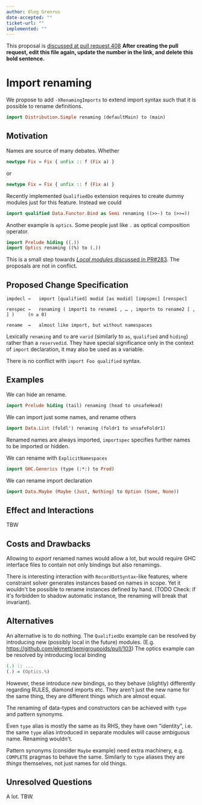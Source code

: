 ```yaml
---
author: Oleg Grenrus
date-accepted: ""
ticket-url: ""
implemented: ""
---
```


This proposal is [discussed at pull request 408](https://github.com/ghc-proposals/ghc-proposals/pull/408)
**After creating the pull request, edit this file again, update the number in
the link, and delete this bold sentence.**

# Import renaming

We propose to add `-XRenamingImports` to extend import syntax such that it is possible to rename definitions.

```haskell
import Distribution.Simple renaming (defaultMain) to (main)
```

## Motivation

Names are source of many debates. Whether

```haskell
newtype Fix = Fix { unFix :: f (Fix a) }
```

or

```haskell
newtype Fix = Fix { unfix :: f (Fix a) }
```

Recently implemented `QualifiedDo` extension requires to create dummy modules just for this feature.
Instead we could

```haskell
import qualified Data.Functor.Bind as Semi renaming ((>>-) to (>>=))
```

Another example is `optics`. Some people just like `.` as optical composition operator.

```haskell
import Prelude hiding ((.))
import Optics renaming ((%) to (.))
```

This is a small step towards [*Local modules* discussed in PR#283](https://github.com/ghc-proposals/ghc-proposals/pull/283).
The proposals are not in conflict.

## Proposed Change Specification

```
impdecl	→	import [qualified] modid [as modid] [impspec] [renspec]

renspec →   renaming ( import1 to rename1 , … , importn to rename2 [ , ] )     (n ≥ 0)

rename  →   almost like import, but without namespaces
```


Lexically `renaming` and `to` are `varid` (similarly to `as`, `qualified` and `hiding`) rather than a `reservedid`.
They have special significance only in the context of `import` declaration, it may also be used as a variable.

There is no conflict with `import Foo qualified` syntax.


## Examples

We can hide an rename.

```haskell
import Prelude hiding (tail) renaming (head to unsafeHead)
```

We can import just some names, and rename others

```haskell
import Data.List (foldl') renaming (foldr1 to unsafeFoldr1)
```

Renamed names are always imported, `importspec` specifies
further names to be imported or hidden.

We can rename with `ExplicitNamespaces`

```haskell
import GHC.Generics (type (:*:) to Prod)
```

We can rename import declaration

```haskell
import Data.Maybe (Maybe (Just, Nothing) to Option (Some, None))
```

## Effect and Interactions

TBW

## Costs and Drawbacks

Allowing to *export* renamed names would allow a lot,
but would require GHC interface files to contain
not only bindings but also renamings.

There is interesting interaction with `RecordDotSyntax`-like features,
where constraint solver generates instances based on names in scope.
Yet it wouldn't be possible to rename instances defined by hand.
(TODO Check: if it's forbidden to shadow automatic instance, the renaming will break that invariant).

## Alternatives

An alternative is to do nothing.
The `QualifiedDo` example can be resolved by introducing new (possibly local in the future) modules.
(E.g. https://github.com/ekmett/semigroupoids/pull/103)
The optics example can be resolved by introducing local binding

```haskell
(.) :: ...
(.) = (Optics.%)
```

However, these introduce *new* bindings, so they behave (slightly)
differently regarding RULES, diamond imports etc.
They aren't just the new name for the same thing,
they are different things which are almost equal.

The renaming of data-types and constructors
can be achieved with `type` and pattern synonyms.

Even `type` alias is mostly the same as its RHS,
they have own "identity", i.e. the same `type` alias introduced
in separate modules will cause ambiguous name.
Renaming wouldn't.

Pattern synonyms (consider `Maybe` example) need extra machinery,
e.g. `COMPLETE` pragmas to behave the same.
Similarly to `type` aliases they are *things* themselves, not just names for old things.

## Unresolved Questions

A lot. TBW.
